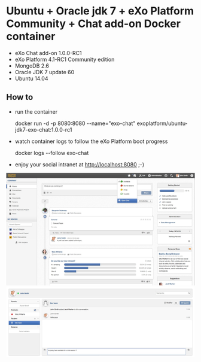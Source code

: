 # Ubuntu + Oracle jdk 7 + eXo Platform Community + Chat add-on Docker container

* eXo Chat add-on 1.0.0-RC1
* eXo Platform 4.1-RC1 Community edition
* MongoDB 2.6
* Oracle JDK 7 update 60
* Ubuntu 14.04

## How to

* run the container


    docker run -d -p 8080:8080 --name="exo-chat" exoplatform/ubuntu-jdk7-exo-chat:1.0.0-rc1

* watch container logs to follow the eXo Platform boot progress


    docker logs --follow exo-chat


* enjoy your social intranet at [http://localhost:8080]() ;-)

![Chat popup in eXo platform](img/chat-popup.jpg "Chat popup in eXo platform")
![Main Chat area](img/chat-main.jpg "Main Chat area")

